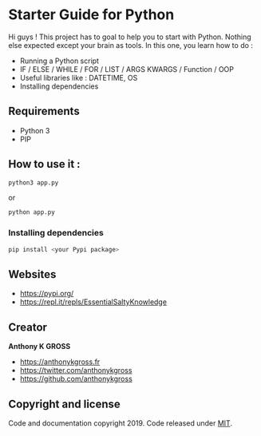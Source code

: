 # Starter Guide for Python
Hi guys ! This project has to goal to help you to start with Python. Nothing else expected except your brain as tools.
In this one, you learn how to do : 
- Running a Python script
- IF / ELSE / WHILE / FOR / LIST / ARGS KWARGS / Function / OOP
- Useful libraries like : DATETIME, OS
- Installing dependencies

## Requirements
- Python 3
- PIP

## How to use it :
```bash
python3 app.py
```
or 
```bash
python app.py
```

### Installing dependencies 
```bash
pip install <your Pypi package>
```

## Websites
- <https://pypi.org/>
- <https://repl.it/repls/EssentialSaltyKnowledge>

## Creator
**Anthony K GROSS**
- <https://anthonykgross.fr>
- <https://twitter.com/anthonykgross>
- <https://github.com/anthonykgross>

## Copyright and license
Code and documentation copyright 2019. Code released under [MIT](https://github.com/anthonykgross/starter-guide-python/blob/master/LICENSE).
